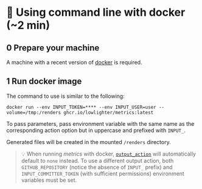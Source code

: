 # 🐳 Using command line with docker (~2 min)

## 0️ Prepare your machine

A machine with a recent version of [docker](https://www.docker.com/) is required.

## 1️ Run docker image

The command to use is similar to the following:
```shell
docker run --env INPUT_TOKEN=**** --env INPUT_USER=user --volume=/tmp:/renders ghcr.io/lowlighter/metrics:latest
```

To pass parameters, pass environment variable with the same name as the corresponding action option but in uppercase and prefixed with `INPUT_`.

Generated files will be created in the mounted `/renders` directory.

> 💡 When running *metrics* with docker, [`output_action`](/source/plugins/core/README.md#-configuring-output-action) will automatically default to `none` instead. To use a different output action, both `GITHUB_REPOSITORY` (notice the absence of `INPUT_` prefix) and `INPUT_COMMITTER_TOKEN` (with sufficient permissions) environment variables must be set.
